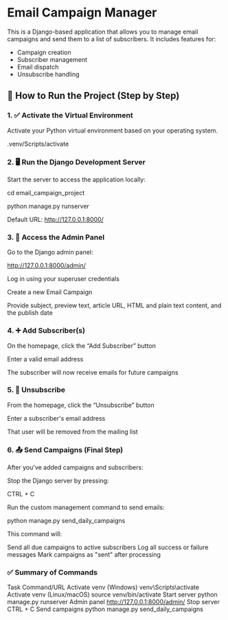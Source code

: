 #  Email Campaign Manager

This is a Django-based application that allows you to manage email campaigns and send them to a list of subscribers. It includes features for:

- Campaign creation
- Subscriber management
- Email dispatch
- Unsubscribe handling



## 🚀 How to Run the Project (Step by Step)




### 1. ✅ Activate the Virtual Environment

Activate your Python virtual environment based on your operating system.

  .venv/Scripts/activate




### 2. 🖥️ Run the Django Development Server 

Start the server to access the application locally:

   cd email_campaign_project

   python manage.py runserver

Default URL: http://127.0.0.1:8000/




### 3. 🔐 Access the Admin Panel

Go to the Django admin panel:

http://127.0.0.1:8000/admin/

Log in using your superuser credentials

Create a new Email Campaign

Provide subject, preview text, article URL, HTML and plain text content, and the publish date




### 4. ➕ Add Subscriber(s)

On the homepage, click the “Add Subscriber” button

Enter a valid email address

The subscriber will now receive emails for future campaigns




### 5. 🚫 Unsubscribe 

From the homepage, click the “Unsubscribe” button

Enter a subscriber's email address

That user will be removed from the mailing list




### 6. 📤 Send Campaigns (Final Step)

After you've added campaigns and subscribers:

Stop the Django server by pressing:

   CTRL + C

Run the custom management command to send emails:

  python manage.py send_daily_campaigns


This command will:

Send all due campaigns to active subscribers
Log all success or failure messages
Mark campaigns as "sent" after processing




### ✅ Summary of Commands

Task	                                         Command/URL
Activate venv (Windows)	                    venv\Scripts\activate
Activate venv (Linux/macOS)              	source venv/bin/activate
Start server                            	python manage.py runserver
Admin panel	                                http://127.0.0.1:8000/admin/
Stop server                              	CTRL + C
Send campaigns	                            python manage.py send_daily_campaigns





